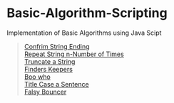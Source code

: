 # Basic-Algorithm-Scripting
Implementation of Basic Algorithms using Java Scipt
> [Confrim String Ending](./Confirm%20String%20Ending) <br/>
> [Repeat String n-Number of Times](./Repeat%20a%20String%20n-Number%20of%20Times)\
> [Truncate a String](./Truncate%20a%20String) <br/>
> [Finders Keepers](Finders%20Keepers) <br/>
> [Boo who](./Boo%20who)<br/>
> [Title Case a Sentence](./Title%20Case%20a%20Sentence)<br/>
> [Falsy Bouncer](./Falsy%20Bouncer)

